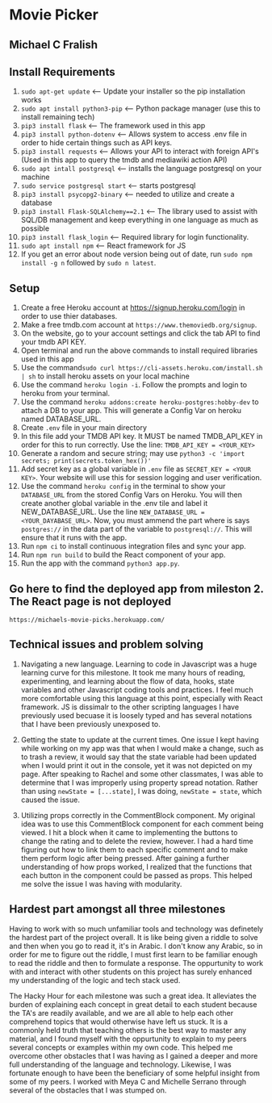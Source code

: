 # Movie Picker
## Michael C Fralish


## Install Requirements
1. `sudo apt-get update` <-- Update your installer so the pip installation works
2. `sudo apt install python3-pip` <-- Python package manager (use this to install remaining tech)
3. `pip3 install flask` <-- The framework used in this app
4. `pip3 install python-dotenv` <-- Allows system to access .env file in order to hide certain things such as API keys.
5. `pip3 install requests` <-- Allows your API to interact with foreign API's (Used in this app to query the tmdb and mediawiki action API)
6. `sudo apt intall postgresql` <-- installs the language postgresql on your machine
7. `sudo service postgresql start` <-- starts postgresql
8. `pip3 install psycopg2-binary` <-- needed to utilize and create a database
9. `pip3 install Flask-SQLAlchemy==2.1` <-- The library used to assist with SQL/DB management and keep everything in one language as much as possible
10. `pip3 install flask_login` <-- Required library for login functionality.
11. `sudo apt install npm` <-- React framework for JS
12. If you get an error about node version being out of date, run `sudo npm install -g n` followed by `sudo n latest`.


## Setup
1. Create a free Heroku account at https://signup.heroku.com/login in order to use thier databases.
2. Make a free tmdb.com account at `https://www.themoviedb.org/signup`.
3. On the website, go to your account settings and click the tab API to find your tmdb API KEY.
4. Open terminal and run the above commands to install required libraries used in this app
5. Use the command`sudo curl https://cli-assets.heroku.com/install.sh | sh` to install heroku assets on your local machine
6. Use the command `heroku login -i`. Follow the prompts and login to heroku from your terminal.
7. Use the command `heroku addons:create heroku-postgres:hobby-dev` to attach a DB to your app. This will generate a Config Var on heroku named DATABASE_URL.
8. Create `.env` file in your main directory
9. In this file add your TMDB API key. It MUST be named TMDB_API_KEY in order for this to run correctly. Use the line: `TMDB_API_KEY = <YOUR_KEY>`
10. Generate a random and secure string; may use `python3 -c 'import secrets; print(secrets.token_hex())'`
11. Add secret key as a global variable in `.env` file as `SECRET_KEY = <YOUR KEY>`. Your website will use this for session logging and user verification.
12. Use the command `heroku config` in the terminal to show your `DATABASE_URL` from the stored Config Vars on Heroku.
   You will then create another global variable in the .env tile and label it NEW_DATABASE_URL. Use the line `NEW_DATABASE_URL = <YOUR_DAYABASE_URL>`.
   Now, you must ammend the part where is says `postgres://` in the data part of the variable to `postgresql://`. This will ensure that it runs with the app.
13. Run `npm ci` to install continuous integration files and sync your app.
14. Run `npm run build` to build the React component of your app.
13. Run the app with the command `python3 app.py`.


## Go here to find the deployed app from mileston 2. The React page is not deployed
`https://michaels-movie-picks.herokuapp.com/`


## Technical issues and problem solving
1. Navigating a new language. Learning to code in Javascript was a huge learning curve for this milestone. It took me many hours of reading, experimenting, and learning about the flow of data, hooks, state variables and other Javascript coding tools and practices. I feel much more comfortable using this language at this point, especially with React framework. JS is dissimalr to the other scripting languages I have previously used becuase it is loosely typed and has several notations that I have been previously unexposed to.

2. Getting the state to update at the current times. One issue I kept having while working on my app was that when I would make a change, such as to trash a review, it would say that the state variable had been updated when I would print it out in the console, yet it was not depicted on my page. After speaking to Rachel and some other classmates, I was able to determine that I was improperly using property spread notation. Rather than using `newState = [...state]`, I was doing, `newState = state`, which caused the issue.

3. Utilizing props correctly in the CommentBlock component. My original idea was to use this CommentBlock component for each comment being viewed. I hit a block when it came to implementing the buttons to change the rating and to delete the review, however. I had a hard time figuring out how to link them to each specific comment and to make them perform logic after being pressed. After gaining a further understanding of how props worked, I realized that the functions that each button in the component could be passed as props. This helped me solve the issue I was having with modularity.

## Hardest part amongst all three milestones
Having to work with so much unfamiliar tools and technology was definetely the hardest part of the project overall. It is like being given a riddle to solve and then when you go to read it, it's in Arabic. I don't know any Arabic, so in order for me to figure out the riddle, I must first learn to be familiar enough to read the riddle and then to formulate a response. The oppurtunity to work with and interact with other students on this project has surely enhanced my understanding of the logic and tech stack used. 

The Hacky Hour for each milestone was such a great idea. It alleviates the burden of explaining each concept in great detail to each student because the TA's are readily available, and we are all able to help each other comprehend topics that would otherwise have left us stuck. It is a commonly held truth that teaching others is the best way to master any material, and I found myself with the oppurtunity to explain to my peers several concepts or examples within my own code. This helped me overcome other obstacles that I was having as I gained a deeper and more full understanding of the language and technology. Likewise, I was fortunate enough to have been the beneficiary of some helpful insight from some of my peers. I worked with Meya C and Michelle Serrano through several of the obstacles that I was stumped on.

